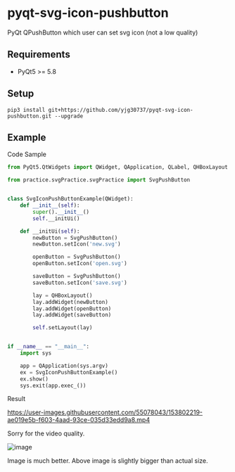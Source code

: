 # pyqt-svg-icon-pushbutton
PyQt QPushButton which user can set svg icon (not a low quality)

## Requirements
* PyQt5 >= 5.8

## Setup
```pip3 install git+https://github.com/yjg30737/pyqt-svg-icon-pushbutton.git --upgrade```

## Example
Code Sample
```python
from PyQt5.QtWidgets import QWidget, QApplication, QLabel, QHBoxLayout

from practice.svgPractice.svgPractice import SvgPushButton


class SvgIconPushButtonExample(QWidget):
    def __init__(self):
        super().__init__()
        self.__initUi()

    def __initUi(self):
        newButton = SvgPushButton()
        newButton.setIcon('new.svg')

        openButton = SvgPushButton()
        openButton.setIcon('open.svg')

        saveButton = SvgPushButton()
        saveButton.setIcon('save.svg')

        lay = QHBoxLayout()
        lay.addWidget(newButton)
        lay.addWidget(openButton)
        lay.addWidget(saveButton)

        self.setLayout(lay)


if __name__ == "__main__":
    import sys

    app = QApplication(sys.argv)
    ex = SvgIconPushButtonExample()
    ex.show()
    sys.exit(app.exec_())
```

Result

https://user-images.githubusercontent.com/55078043/153802219-ae019e5b-f603-4aad-93ce-035d33edd9a8.mp4

Sorry for the video quality.

![image](https://user-images.githubusercontent.com/55078043/153802633-5517f7ac-3d86-4d7f-b2de-40dbc10a19f8.png)

Image is much better. Above image is slightly bigger than actual size.
